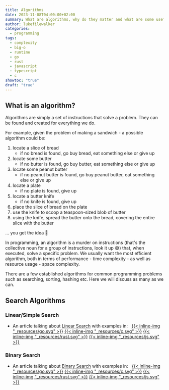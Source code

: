 ```yaml
---
title: Algorithms
date: 2023-11-08T04:00:00+02:00
summary: What are algorithms, why do they matter and what are some useful algorithms.
author: lukefilewalker
categories:
  - programming
tags:
  - complexity
  - big-o
  - runtime
  - go
  - rust
  - javascript
  - typescript
  - c
showtoc: "true"
draft: "true"
---
```

## What is an algorithm?

Algorithms are simply a set of instructions that solve a problem. They can be found and created for everything we do. 

For example, given the problem of making a sandwich - a possible algorithm could be:
1. locate a slice of bread
	- if no bread is found, go buy bread, eat something else or give up
2. locate some butter
	- if no butter is found, go buy butter, eat something else or give up
3. locate some peanut butter
	- if no peanut butter is found, go buy peanut butter, eat something else or give up
4. locate a plate
	- if no plate is found, give up
5. locate a butter knife
	- if no knife is found, give up
6. place the slice of bread on the plate
7. use the knife to scoop a teaspoon-sized blob of butter
8. using the knife, spread the butter onto the bread, covering the entire slice with the butter

... you get the idea 😬

In programming, an algorithm is a murder on instructions (that's the collective noun for a group of instructions, look it up 😅) that, when executed, solve a specific problem. We usually want the most efficient algorithm, both in terms of performance - time complexity - as well as resource usage - space complexity.

There are a few established algorithms for common programming problems such as searching, sorting, hashing etc. Here we will discuss as many as we can.

## Search Algorithms

### Linear/Simple Search

- An article talking about [Linear Search]() with examples in: &nbsp;
[{{< inline-img "_resources/go.svg" >}}](https://github.com/claudemuller/algorithms/tree/master/search-algorithms/linear-search/go)
[{{< inline-img "_resources/c.svg" >}}](https://github.com/claudemuller/algorithms/tree/master/search-algorithms/linear-search/c)
[{{< inline-img "_resources/rust.svg" >}}](https://github.com/claudemuller/algorithms/tree/master/search-algorithms/linear-search/rust)
[{{< inline-img "_resources/js.svg" >}}](https://github.com/claudemuller/algorithms/tree/master/search-algorithms/linear-search/js)

### Binary Search

- An article talking about [Binary Search]() with examples in: &nbsp;
[{{< inline-img "_resources/go.svg" >}}](https://github.com/claudemuller/algorithms/tree/master/search-algorithms/binary-search/go)
[{{< inline-img "_resources/c.svg" >}}](https://github.com/claudemuller/algorithms/tree/master/search-algorithms/binary-search/c)
[{{< inline-img "_resources/rust.svg" >}}](https://github.com/claudemuller/algorithms/tree/master/search-algorithms/binary-search/rust)
[{{< inline-img "_resources/js.svg" >}}](https://github.com/claudemuller/algorithms/tree/master/search-algorithms/binary-search/js)




